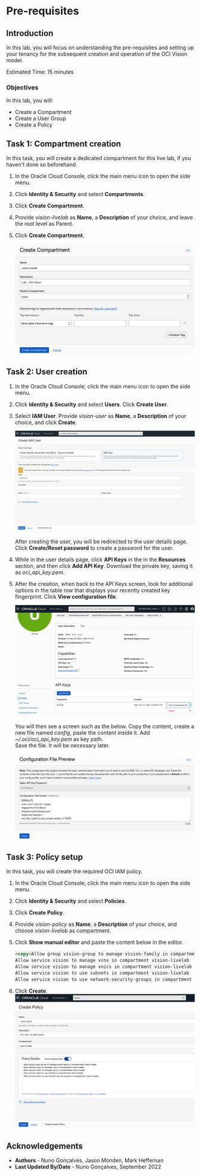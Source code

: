 # Pre-requisites

## Introduction

In this lab, you will focus on understanding the pre-requisites and setting up your tenancy for the subsequent creation and operation of the OCI Vision model.

Estimated Time: 15 minutes

### Objectives

In this lab, you will:
- Create a Compartment
- Create a User Group
- Create a Policy

## Task 1: Compartment creation

In this task, you will create a dedicated compartment for this live lab, if you haven't done so beforehand.

1. In the Oracle Cloud Console, click the main menu icon to open the side menu.
2. Click **Identity & Security** and select **Compartments**.
3. Click **Create Compartment**.
4. Provide *vision-livelab* as **Name**, a **Description** of your choice, and leave the root level as Parent.
5. Click **Create Compartment**.

   ![Creation of vision-livelab compartment](../images/create_compartment.png)

## Task 2: User creation

1. In the Oracle Cloud Console, click the main menu icon to open the side menu.
2. Click **Identity & Security** and select **Users**. Click **Create User**.
3. Select **IAM User**. Provide *vision-user* as **Name**, a **Description** of your choice, and click **Create**.

   ![Creation of vision-user user](../images/create_user.png)

   After creating the user, you will be redirected to the user details page. Click **Create/Reset password** to create a password for the user.

4. While in the user details page, click **API Keys** in the in the **Resources** section, and then click **Add API Key**. Download the private key, saving it as *oci\_api\_key.pem*.  
5. After the creation, when back to the API Keys screen, look for additional options in the table row that displays your recently created key fingerprint. Click **View configuration file**.

   ![View config option](../images/view_config_option.png)

   You will then see a screen such as the below. Copy the content, create a new file named *config*, paste the content inside it. Add *~/.oci/oci\_api\_key.pem* as key path.  
   Save the file. It will be necessary later.

   ![View config file](../images/view_config_file.png)

## Task 3: Policy setup

In this task, you will create the required OCI IAM policy.

1. In the Oracle Cloud Console, click the main menu icon to open the side menu.
2. Click **Identity & Security** and select **Policies**.
3. Click **Create Policy**.
4. Provide *vision-policy* as **Name**, a **Description** of your choice, and choose *vision-livelab* as compartment.
5. Click **Show manual editor** and paste the content below in the editor.

   ```html
   <copy>Allow group vision-group to manage vision-family in compartment vision-livelab
   Allow service vision to manage vcns in compartment vision-livelab
   Allow service vision to manage vnics in compartment vision-livelab
   Allow service vision to use subnets in compartment vision-livelab
   Allow service vision to use network-security-groups in compartment vision-livelab</copy>
   ```

6. Click **Create**.
   ![Creation of vision-policy policy](../images/create_policy.png)

## Acknowledgements

* **Authors** - Nuno Gonçalves, Jason Monden, Mark Heffernan
* **Last Updated By/Date** - Nuno Gonçalves, September 2022
